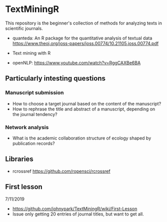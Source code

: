 # TextMiningR
This repository is the beginner's collection of methods for analyzing texts in scientific journals. 
- quanteda: An R package for the quantitative analysis of textual data
  https://www.theoj.org/joss-papers/joss.00774/10.21105.joss.00774.pdf
 
- Text mining with R 
- openNLP: https://www.youtube.com/watch?v=RggCAXBe6BA

## Particularly intesting questions
### Manuscript submission 
- How to choose a target journal based on the content of the manuscript?
- How to rephrase the title and abstract of a manuscript, depending on the journal tendency? 
### Network analysis
- What is the academic collaboration structure of ecology shaped by publication records?


## Libraries 
- rcrossref https://github.com/ropensci/rcrossref

## First lesson 
7/11/2019
- https://github.com/johnypark/TextMiningR/wiki/First-Lesson
- Issue only getting 20 entries of journal titles, but want to get all. 
